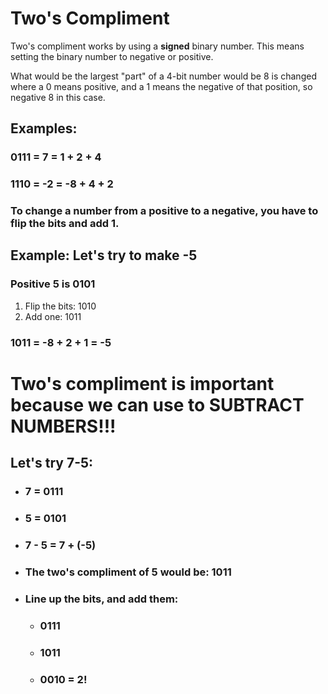 # Two's Compliment

Two's compliment works by using a **signed** binary number. This means setting the binary number to negative or positive.

What would be the largest "part" of a 4-bit number would be 8 is changed where a 0 means positive, and a 1 means the negative of that position, so negative 8 in this case.

## Examples: 

### 0111 = 7 = 1 + 2 + 4

### 1110 = -2 = -8 + 4 + 2 

### To change a number from a positive to a negative, you have to flip the bits and add 1.

## Example: Let's try to make -5

### Positive 5 is 0101

1. Flip the bits: 1010
2. Add one: 1011

### 1011 = -8 + 2 + 1 = -5

# Two's compliment is important because we can use to SUBTRACT NUMBERS!!!

## Let's try 7-5:
- ### 7 = 0111
- ### 5 = 0101
- ### 7 - 5 = 7 + (-5)
- ### The two's compliment of 5 would be: 1011
- ### Line up the bits, and add them: 
    - ### 0111
    - ### 1011
    - ### 0010 = 2!



